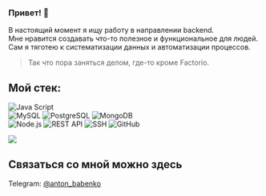 ### Привет! 👋

В настоящий момент я ищу работу в направлении backend.  
Мне нравится создавать что-то полезное и функциональное для людей. Сам я тяготею к систематизации данных и автоматизации процессов.  
>Так что пора заняться делом, где-то кроме Factorio.


## Мой стек:
![Java Script](https://img.shields.io/badge/-Java%20Script-informational)  
![MySQL](https://img.shields.io/badge/-MySQL-yellowgreen)
![PostgreSQL](https://img.shields.io/badge/-PostgreSQL-yellowgreen)
![MongoDB](https://img.shields.io/badge/-MongoDB-yellowgreen)  
![Node.js](https://img.shields.io/badge/-Node.js-9cf)
![REST API](https://img.shields.io/badge/-REST%20API-9cf)
![SSH](https://img.shields.io/badge/-SSH-9cf)
![GitHub](https://img.shields.io/badge/-GitHub-9cf)

![](http://github-profile-summary-cards.vercel.app/api/cards/profile-details?username=Dadorion&theme=default)

## Связаться со мной можно здесь
Telegram: [@anton_babenko](https://t.me/anton_babenko)


<!--
  
  
  - 
  - 
  - 

Here are some ideas to get you started:

- 🔭 I’m currently working on ...
- 🌱 I’m currently learning ...
- 👯 I’m looking to collaborate on ...
- 🤔 I’m looking for help with ...
- 💬 Ask me about ...
- 📫 How to reach me: ...
- 😄 Pronouns: ...
- ⚡ Fun fact: ...
-->
